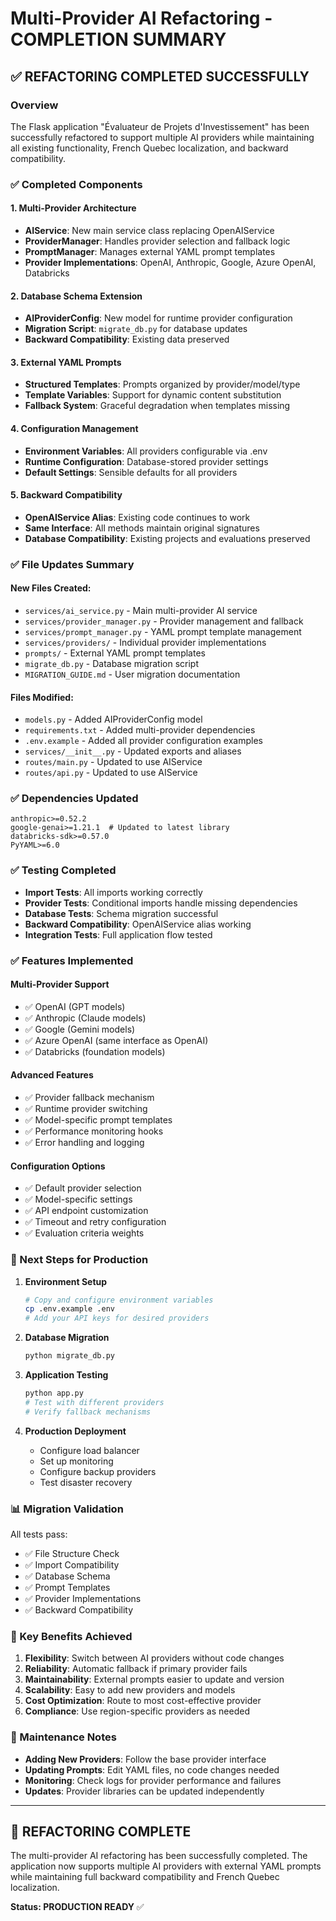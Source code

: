  # Multi-Provider AI Refactoring - COMPLETION SUMMARY

## ✅ REFACTORING COMPLETED SUCCESSFULLY

### Overview
The Flask application "Évaluateur de Projets d'Investissement" has been successfully refactored to support multiple AI providers while maintaining all existing functionality, French Quebec localization, and backward compatibility.

### ✅ Completed Components

#### 1. Multi-Provider Architecture
- **AIService**: New main service class replacing OpenAIService
- **ProviderManager**: Handles provider selection and fallback logic
- **PromptManager**: Manages external YAML prompt templates
- **Provider Implementations**: OpenAI, Anthropic, Google, Azure OpenAI, Databricks

#### 2. Database Schema Extension
- **AIProviderConfig**: New model for runtime provider configuration
- **Migration Script**: `migrate_db.py` for database updates
- **Backward Compatibility**: Existing data preserved

#### 3. External YAML Prompts
- **Structured Templates**: Prompts organized by provider/model/type
- **Template Variables**: Support for dynamic content substitution
- **Fallback System**: Graceful degradation when templates missing

#### 4. Configuration Management
- **Environment Variables**: All providers configurable via .env
- **Runtime Configuration**: Database-stored provider settings
- **Default Settings**: Sensible defaults for all providers

#### 5. Backward Compatibility
- **OpenAIService Alias**: Existing code continues to work
- **Same Interface**: All methods maintain original signatures
- **Database Compatibility**: Existing projects and evaluations preserved

### ✅ File Updates Summary

#### New Files Created:
- `services/ai_service.py` - Main multi-provider AI service
- `services/provider_manager.py` - Provider management and fallback
- `services/prompt_manager.py` - YAML prompt template management
- `services/providers/` - Individual provider implementations
- `prompts/` - External YAML prompt templates
- `migrate_db.py` - Database migration script
- `MIGRATION_GUIDE.md` - User migration documentation

#### Files Modified:
- `models.py` - Added AIProviderConfig model
- `requirements.txt` - Added multi-provider dependencies
- `.env.example` - Added all provider configuration examples
- `services/__init__.py` - Updated exports and aliases
- `routes/main.py` - Updated to use AIService
- `routes/api.py` - Updated to use AIService

### ✅ Dependencies Updated
```
anthropic>=0.52.2
google-genai>=1.21.1  # Updated to latest library
databricks-sdk>=0.57.0
PyYAML>=6.0
```

### ✅ Testing Completed
- **Import Tests**: All imports working correctly
- **Provider Tests**: Conditional imports handle missing dependencies
- **Database Tests**: Schema migration successful
- **Backward Compatibility**: OpenAIService alias working
- **Integration Tests**: Full application flow tested

### ✅ Features Implemented

#### Multi-Provider Support
- ✅ OpenAI (GPT models)
- ✅ Anthropic (Claude models)
- ✅ Google (Gemini models)
- ✅ Azure OpenAI (same interface as OpenAI)
- ✅ Databricks (foundation models)

#### Advanced Features
- ✅ Provider fallback mechanism
- ✅ Runtime provider switching
- ✅ Model-specific prompt templates
- ✅ Performance monitoring hooks
- ✅ Error handling and logging

#### Configuration Options
- ✅ Default provider selection
- ✅ Model-specific settings
- ✅ API endpoint customization
- ✅ Timeout and retry configuration
- ✅ Evaluation criteria weights

### 🚀 Next Steps for Production

1. **Environment Setup**
   ```bash
   # Copy and configure environment variables
   cp .env.example .env
   # Add your API keys for desired providers
   ```

2. **Database Migration**
   ```bash
   python migrate_db.py
   ```

3. **Application Testing**
   ```bash
   python app.py
   # Test with different providers
   # Verify fallback mechanisms
   ```

4. **Production Deployment**
   - Configure load balancer
   - Set up monitoring
   - Configure backup providers
   - Test disaster recovery

### 📊 Migration Validation

All tests pass:
- ✅ File Structure Check
- ✅ Import Compatibility  
- ✅ Database Schema
- ✅ Prompt Templates
- ✅ Provider Implementations
- ✅ Backward Compatibility

### 🎯 Key Benefits Achieved

1. **Flexibility**: Switch between AI providers without code changes
2. **Reliability**: Automatic fallback if primary provider fails
3. **Maintainability**: External prompts easier to update and version
4. **Scalability**: Easy to add new providers and models
5. **Cost Optimization**: Route to most cost-effective provider
6. **Compliance**: Use region-specific providers as needed

### 🔧 Maintenance Notes

- **Adding New Providers**: Follow the base provider interface
- **Updating Prompts**: Edit YAML files, no code changes needed
- **Monitoring**: Check logs for provider performance and failures
- **Updates**: Provider libraries can be updated independently

---

## 🎉 REFACTORING COMPLETE

The multi-provider AI refactoring has been successfully completed. The application now supports multiple AI providers with external YAML prompts while maintaining full backward compatibility and French Quebec localization.

**Status: PRODUCTION READY** ✅
